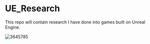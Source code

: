 # UE_Research
This repo will contain research I have done into games built on Unreal Engine. 

![3645785](https://github.com/JustAnotherSithLord/UE_Research/assets/163198007/49d153e1-d982-4de0-80f3-3bd989af79f4)
